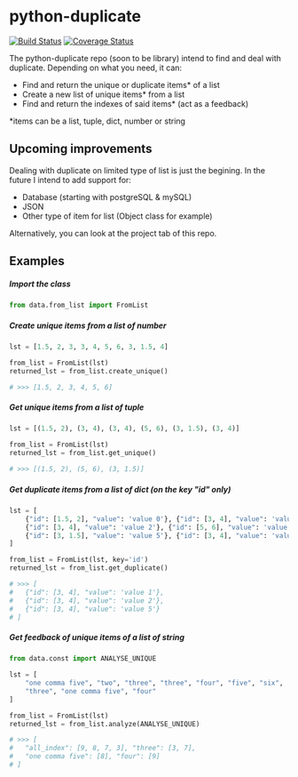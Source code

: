 # python-duplicate 
[![Build Status](https://travis-ci.com/Clement-O/python-duplicate.svg?branch=master)](https://travis-ci.com/Clement-O/python-duplicate) 
[![Coverage Status](https://coveralls.io/repos/github/Clement-O/python-duplicate/badge.svg?branch=master)](https://coveralls.io/github/Clement-O/python-duplicate?branch=master)

The python-duplicate repo (soon to be library) intend to find and deal with duplicate.
Depending on what you need, it can:
- Find and return the unique or duplicate items* of a list
- Create a new list of unique items* from a list
- Find and return the indexes of said items* (act as a feedback)

*items can be a list, tuple, dict, number or string

## Upcoming improvements
Dealing with duplicate on limited type of list is just the begining.
In the future I intend to add support for:
- Database (starting with postgreSQL & mySQL)
- JSON
- Other type of item for list (Object class for example)

Alternatively, you can look at the project tab of this repo.

## Examples
##### Import the class
```python
from data.from_list import FromList
```
##### Create unique items from a list of number
```python
lst = [1.5, 2, 3, 3, 4, 5, 6, 3, 1.5, 4]

from_list = FromList(lst)
returned_lst = from_list.create_unique()

# >>> [1.5, 2, 3, 4, 5, 6]
```
##### Get unique items from a list of tuple
```python
lst = [(1.5, 2), (3, 4), (3, 4), (5, 6), (3, 1.5), (3, 4)]

from_list = FromList(lst)
returned_lst = from_list.get_unique()

# >>> [(1.5, 2), (5, 6), (3, 1.5)]
```
##### Get duplicate items from a list of dict (on the key "id" only)
```python
lst = [
    {"id": [1.5, 2], "value": 'value 0'}, {"id": [3, 4], "value": 'value 1'}, 
    {"id": [3, 4], "value": 'value 2'}, {"id": [5, 6], "value": 'value 3'},
    {"id": [3, 1.5], "value": 'value 5'}, {"id": [3, 4], "value": 'value 6'}
]

from_list = FromList(lst, key='id')
returned_lst = from_list.get_duplicate()

# >>> [
#   {"id": [3, 4], "value": 'value 1'}, 
#   {"id": [3, 4], "value": 'value 2'},
#   {"id": [3, 4], "value": 'value 5'}
# ]
```
##### Get feedback of unique items of a list of string
```python
from data.const import ANALYSE_UNIQUE

lst = [
    "one comma five", "two", "three", "three", "four", "five", "six",
    "three", "one comma five", "four"
]

from_list = FromList(lst)
returned_lst = from_list.analyze(ANALYSE_UNIQUE)

# >>> [
#   "all_index": [9, 8, 7, 3], "three": [3, 7], 
#   "one comma five": [8], "four": [9]
# ]
```
